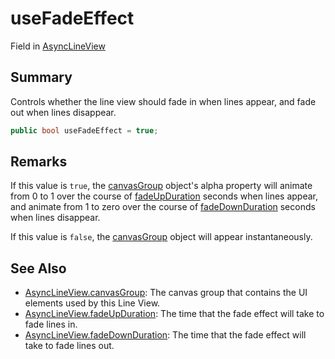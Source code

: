 # useFadeEffect

Field in [AsyncLineView](yarn.unity.asynclineview.md)

## Summary

Controls whether the line view should fade in when lines appear, and fade out when lines disappear.

```csharp
public bool useFadeEffect = true;
```

## Remarks

If this value is `true`, the [canvasGroup](yarn.unity.asynclineview.canvasgroup.md) object's alpha property will animate from 0 to 1 over the course of [fadeUpDuration](yarn.unity.asynclineview.fadeupduration.md) seconds when lines appear, and animate from 1 to zero over the course of [fadeDownDuration](yarn.unity.asynclineview.fadedownduration.md) seconds when lines disappear.

If this value is `false`, the [canvasGroup](yarn.unity.asynclineview.canvasgroup.md) object will appear instantaneously.

## See Also

* [AsyncLineView.canvasGroup](yarn.unity.asynclineview.canvasgroup.md): The canvas group that contains the UI elements used by this Line View.
* [AsyncLineView.fadeUpDuration](yarn.unity.asynclineview.fadeupduration.md): The time that the fade effect will take to fade lines in.
* [AsyncLineView.fadeDownDuration](yarn.unity.asynclineview.fadedownduration.md): The time that the fade effect will take to fade lines out.
